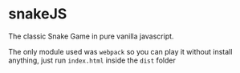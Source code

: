 # snakeJS

The classic Snake Game in pure vanilla javascript. 

The only module used was `webpack` so you can play it without install anything, just run `index.html` inside the `dist` folder

